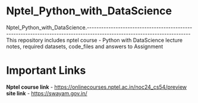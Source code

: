 # Nptel_Python_with_DataScience
Nptel_Python_with_DataScience.-------------------------------------------------------------------------------------------------------------------------
This repository includes nptel course - Python with DataScience lecture notes, required datasets, code_files and answers to Assignment
# Important Links
**Nptel course link** - https://onlinecourses.nptel.ac.in/noc24_cs54/preview
**site link** - https://swayam.gov.in/

				
